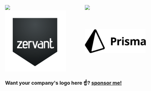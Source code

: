 <div style="display: flex;align-items: center;justify-content: space-between;flex-wrap: wrap;">
  <a href="https://vercel.com?utm_source=smakosh" style="max-width: 48%;width: 100%">
    <img src="https://github.com/smakosh/smakosh/blob/master/vercel.svg" width="200px" />
  </a>

  <a href="https://www.gemography.com?utm_source=smakosh" style="max-width: 48%;width: 100%">
    <img src="https://github.com/smakosh/smakosh/blob/master/gemography.svg" width="200px" />
  </a>

  <a href="https://zervant.com/?utm_source=smakosh" style="max-width: 48%;width: 100%">
    <img src="https://github.com/smakosh/smakosh/blob/master/zervant_logo.png" width="200px" />
  </a>

  <a href="https://prisma.io/?utm_source=smakosh" style="max-width: 48%;width: 100%">
    <img src="https://github.com/smakosh/smakosh/blob/master/prisma-logo.png" width="200px" />
  </a>
</div>

### Want your company's logo here ☝️? [sponsor me!](https://github.com/sponsors/smakosh)
